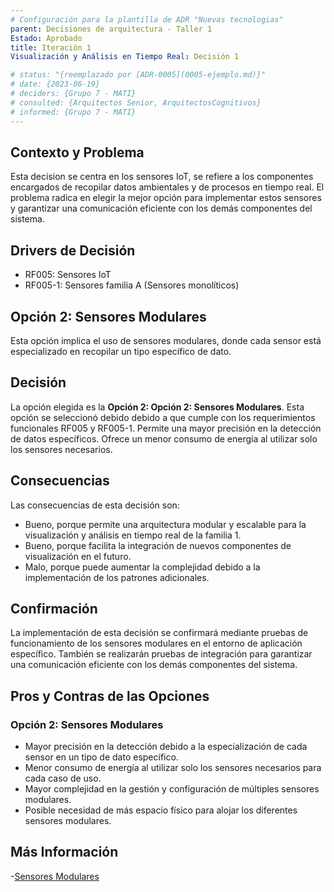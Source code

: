 ```yaml
---
# Configuración para la plantilla de ADR "Nuevas tecnologias"
parent: Decisiones de arquitectura - Taller 1
Estado: Aprobado
title: Iteración 1
Visualización y Análisis en Tiempo Real: Decisión 1

# status: "{reemplazado por [ADR-0005](0005-ejemplo.md)}"
# date: {2023-06-19}
# deciders: {Grupo 7 - MATI}
# consulted: {Arquitectos Senior, ArquitectosCognitivos}
# informed: {Grupo 7 - MATI}
---
```

## Contexto y Problema

Esta decision se centra en los sensores IoT, se refiere a los componentes encargados de recopilar datos ambientales y de procesos en tiempo real. El problema radica en elegir la mejor opción para implementar estos sensores y garantizar una comunicación eficiente con los demás componentes del sistema.

## Drivers de Decisión

* RF005: Sensores IoT
* RF005-1: Sensores familia A (Sensores monolíticos)

## Opción 2: Sensores Modulares

Esta opción implica el uso de sensores modulares, donde cada sensor está especializado en recopilar un tipo específico de dato.

## Decisión

La opción elegida es la **Opción 2: Opción 2: Sensores Modulares**. Esta opción se seleccionó debido debido a que cumple con los requerimientos funcionales RF005 y RF005-1. Permite una mayor precisión en la detección de datos específicos. Ofrece un menor consumo de energía al utilizar solo los sensores necesarios.

## Consecuencias

Las consecuencias de esta decisión son:

* Bueno, porque permite una arquitectura modular y escalable para la visualización y análisis en tiempo real de la familia 1.
* Bueno, porque facilita la integración de nuevos componentes de visualización en el futuro.
* Malo, porque puede aumentar la complejidad debido a la implementación de los patrones adicionales.

## Confirmación

La implementación de esta decisión se confirmará mediante pruebas de funcionamiento de los sensores modulares en el entorno de aplicación específico. También se realizarán pruebas de integración para garantizar una comunicación eficiente con los demás componentes del sistema.

## Pros y Contras de las Opciones

### Opción 2: Sensores Modulares

* Mayor precisión en la detección debido a la especialización de cada sensor en un tipo de dato específico.
* Menor consumo de energía al utilizar solo los sensores necesarios para cada caso de uso.
* Mayor complejidad en la gestión y configuración de múltiples sensores modulares.
* Posible necesidad de más espacio físico para alojar los diferentes sensores modulares.



## Más Información

-[Sensores Modulares](https://medind10ma.blogspot.com/2017/07/sensores-sensor-un-sensor-es-un.html#:~:text=Son%20aquellos%20en%20donde%20la,entrada%20solo%20controla%20la%20salida.)


